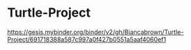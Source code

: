 # Turtle-Project

https://gesis.mybinder.org/binder/v2/gh/Biancabrown/Turtle-Project/691718388a587c997a0f427b0551a5aaf4060ef1
